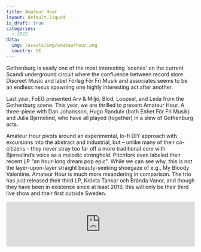 ```yaml
---
title: Amateur Hour
layout: default.liquid
is_draft: true
categories:
  - 2022
data:
  img: /assets/img/amateurhour.png
  country: SE
---
```


<p>Gothenburg is easily one of the most interesting 'scenes' on the current Scandi underground circuit where the confluence between record store Discreet Music and label Förlag För Fri Musik and associates seems to be an endless nexus spawning one highly interesting act after another.</p>

<p>Last year, FoEG presented Arv & Miljö, Blod, Loopsel, and Leda from the Gothenburg scene. This year, we are thrilled to present Amateur Hour. A three-piece with Dan Johansson, Hugo Randulv (both Enhet För Fri Musik) and Julia Bjernelind, who have all played (together) in a slew of Gothenburg acts. 
</p>
<p>Amateur Hour pivots around an experimental, lo-fi DIY approach with excursions into the abstract and industrial, but – unlike many of their co-citizens – they never stray too far off a more traditional core with Bjernelind’s voice as a melodic stronghold. Pitchfork even labeled their recent LP "an hour-long dream pop epic". While we can see why, this is not the layer-upon-layer straight beauty-seeking shoegaze of e.g., My Bloody Valentine. Amateur Hour is much more meandering in comparison. The trio has just released their third LP, Krökta Tankar och Brända Vanor, and though they have been in existence since at least 2016, this will only be their third live show and their first outside Sweden.</p>

<iframe style="border: 0; width: 100%; height: 120px;" src="https://bandcamp.com/EmbeddedPlayer/album=1221009401/size=large/bgcol=ffffff/linkcol=0687f5/tracklist=false/artwork=small/transparent=true/" seamless><a href="https://amateurhourgbg.bandcamp.com/album/amateur-hour">Amateur Hour by Amateur Hour</a></iframe>
